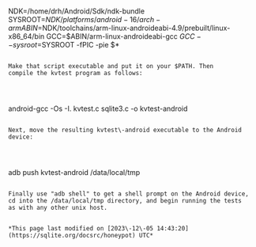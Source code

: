 #
NDK=/home/drh/Android/Sdk/ndk-bundle
SYSROOT=$NDK/platforms/android-16/arch-arm
ABIN=$NDK/toolchains/arm-linux-androideabi-4.9/prebuilt/linux-x86_64/bin
GCC=$ABIN/arm-linux-androideabi-gcc
$GCC --sysroot=$SYSROOT -fPIC -pie $*

```

Make that script executable and put it on your $PATH. Then
compile the kvtest program as follows:




```
android-gcc -Os -I. kvtest.c sqlite3.c -o kvtest-android

```

Next, move the resulting kvtest\-android executable to the Android
device:




```
adb push kvtest-android /data/local/tmp

```

Finally use "adb shell" to get a shell prompt on the Android device,
cd into the /data/local/tmp directory, and begin running the tests
as with any other unix host.


*This page last modified on [2023\-12\-05 14:43:20](https://sqlite.org/docsrc/honeypot) UTC* 


